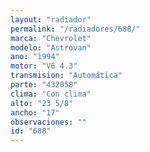 ```yaml
---
layout: "radiador"
permalink: "/radiadores/688/"
marca: "Chevrolet"
modelo: "Astrovan"
ano: "1994"
motor: "V6 4.3"
transmision: "Automática"
parte: "432058"
clima: "Con clima"
alto: "23 5/8"
ancho: "17"
observaciones: ""
id: "688"
---
```


